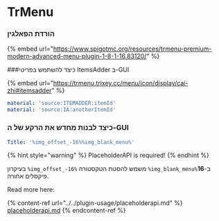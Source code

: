# TrMenu

### הורדת הפאלגין

{% embed url="https://www.spigotmc.org/resources/trmenu-premium-modern-advanced-menu-plugin-1-8-1-16.83120/" %}

###כיצד להשתמש בפריטי ItemsAdder ב-GUI

{% embed url="https://trmenu.trixey.cc/menu/icon/display/cai-zhi#itemsadder" %}

```yaml
material: 'source:ITEMADDER:itemId'
material: 'source:IA:anotherItemId'
```

### כיצד לבנות מחדש את הרקע של ה-GUI

```yaml
Title: '%img_offset_-16%%img_blank_menu%'
```

{% hint style="warning" %}
PlaceholderAPI is required!
{% endhint %}

בעיקרון `%img_offset_-16%` משמש להסטת הטקסטורה `%img_blank_menu%`ב-**16** פיקסלים אחורה.

Read more here:&#x20;

{% content-ref url="../../plugin-usage/placeholderapi.md" %}
[placeholderapi.md](../../plugin-usage/placeholderapi.md)
{% endcontent-ref %}
